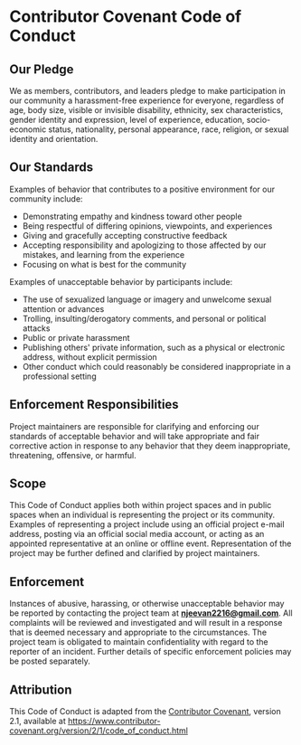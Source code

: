 # Contributor Covenant Code of Conduct

## Our Pledge

We as members, contributors, and leaders pledge to make participation in our
community a harassment-free experience for everyone, regardless of age, body
size, visible or invisible disability, ethnicity, sex characteristics, gender
identity and expression, level of experience, education, socio-economic
status, nationality, personal appearance, race, religion, or sexual identity
and orientation.

## Our Standards

Examples of behavior that contributes to a positive environment for our
community include:

- Demonstrating empathy and kindness toward other people
- Being respectful of differing opinions, viewpoints, and experiences
- Giving and gracefully accepting constructive feedback
- Accepting responsibility and apologizing to those affected by our mistakes,
  and learning from the experience
- Focusing on what is best for the community

Examples of unacceptable behavior by participants include:

- The use of sexualized language or imagery and unwelcome sexual attention or
  advances
- Trolling, insulting/derogatory comments, and personal or political attacks
- Public or private harassment
- Publishing others' private information, such as a physical or electronic
  address, without explicit permission
- Other conduct which could reasonably be considered inappropriate in a
  professional setting

## Enforcement Responsibilities

Project maintainers are responsible for clarifying and enforcing our standards
of acceptable behavior and will take appropriate and fair corrective action in
response to any behavior that they deem inappropriate, threatening, offensive,
or harmful.

## Scope

This Code of Conduct applies both within project spaces and in public spaces
when an individual is representing the project or its community. Examples of
representing a project include using an official project e-mail address,
posting via an official social media account, or acting as an appointed
representative at an online or offline event. Representation of the project
may be further defined and clarified by project maintainers.

## Enforcement

Instances of abusive, harassing, or otherwise unacceptable behavior may be
reported by contacting the project team at **njeevan2216@gmail.com**. All
complaints will be reviewed and investigated and will result in a response
that is deemed necessary and appropriate to the circumstances. The project
team is obligated to maintain confidentiality with regard to the reporter of
an incident. Further details of specific enforcement policies may be posted
separately.

## Attribution

This Code of Conduct is adapted from the [Contributor Covenant][homepage],
version 2.1, available at https://www.contributor-covenant.org/version/2/1/code_of_conduct.html

[homepage]: https://www.contributor-covenant.org
